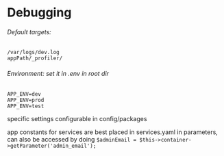 # Debugging

###### Default targets:
```
/var/logs/dev.log
appPath/_profiler/
```

###### Environment: set it in .env in root dir
```
APP_ENV=dev
APP_ENV=prod
APP_ENV=test
```
specific settings configurable in config/packages

app constants for services are best placed in services.yaml in parameters, can also be accessed by doing `$adminEmail = $this->container->getParameter('admin_email');`